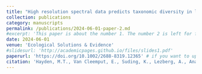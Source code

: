 ```yaml
---
title: "High resolution spectral data predicts taxonomic diversity in low diversity grasslands"
collection: publications
category: manuscripts
permalink: /publications/2024-06-01-paper-2.md
#excerpt: 'This paper is about the number 1. The number 2 is left for future work.'
date: 2024-06-01
venue: 'Ecological Solutions & Evidence'
#slidesurl: 'http://academicpages.github.io/files/slides1.pdf'
paperurl: 'https://doi.org/10.1002/2688-8319.12365' # if you want to upload the file
citation: 'Hayden, M.T., Van Cleemput, E., Suding, K., Lezberg, A., Anacker, B., & Dee, L. (2024). High resolution spectral data predicts taxonomic diversity in low diversity grasslands. Ecological Solutions and Evidence. https://doi.org/10.1002/2688-8319.12365'
---
```


